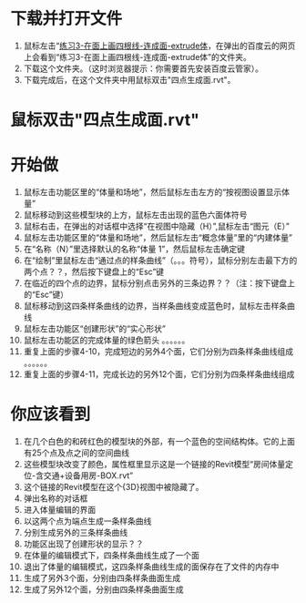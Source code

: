 # 下载并打开文件 #

1. 鼠标左击“[练习3-在面上画四根线-连成面-extrude体](http://pan.baidu.com/s/1sjHWDUd”)，在弹出的百度云的网页上会看到“练习3-在面上画四根线-连成面-extrude体”的文件夹。
2. 下载这个文件夹。（这时浏览器提示：你需要首先安装百度云管家）。
3. 下载完成后，在这个文件夹中用鼠标双击"四点生成面.rvt"。

# 鼠标双击"四点生成面.rvt" #

# 开始做 #

1. 鼠标左击功能区里的“体量和场地”，然后鼠标左击左方的“按视图设置显示体量”
2. 鼠标移动到这些模型块的上方，鼠标左击出现的蓝色六面体符号
3. 鼠标右击，在弹出的对话框中选择“在视图中隐藏（H）”,鼠标左击“图元（E）”
4. 鼠标左击功能区里的“体量和场地”，然后鼠标左击“概念体量”里的“内建体量”
5. 在“名称（N）”里选择默认的名称“体量 1”，然后鼠标左击确定键
6. 在“绘制”里鼠标左击“通过点的样条曲线”（。。。符号），鼠标分别左击最下方的两个点？？，然后按下键盘上的“Esc”键
7. 在临近的四个点的边界，鼠标分别点击另外的三条边界？？（注：按下键盘上的“Esc”键）
8. 鼠标移动到这四条样条曲线的边界，当样条曲线变成蓝色时，鼠标左击样条曲线
9. 鼠标左击功能区“创建形状”的“实心形状”
10. 鼠标左击功能区的完成体量的绿色箭头
。。。。。。
11. 重复上面的步骤4-10，完成短边的另外4个面，它们分别为四条样条曲线组成
。。。。。。
12. 重复上面的步骤4-11，完成长边的另外12个面，它们分别为四条样条曲线组成


# 你应该看到 #

1. 在几个白色的和砖红色的模型块的外部，有一个蓝色的空间结构体。它的上面有25个点及点之间的空间曲线
2. 这些模型块改变了颜色，属性框里显示这是一个链接的Revit模型“房间体量定位-含交通+设备用房-BOX.rvt”
3. 这个链接的Revit模型在这个{3D}视图中被隐藏了。
4. 弹出名称的对话框
5. 进入体量编辑的界面
6. 以这两个点为端点生成一条样条曲线
7. 分别生成另外的三条样条曲线
8. 功能区出现了创建形状的显示？？
9.  在体量的编辑模式下，四条样条曲线生成了一个面
10. 退出了体量的编辑模式，这四条样条曲线生成的面保存在了文件的内存中
11. 生成了另外3个面，分别由四条样条曲面生成
12. 生成了另外12个面，分别由四条样条曲面生成
